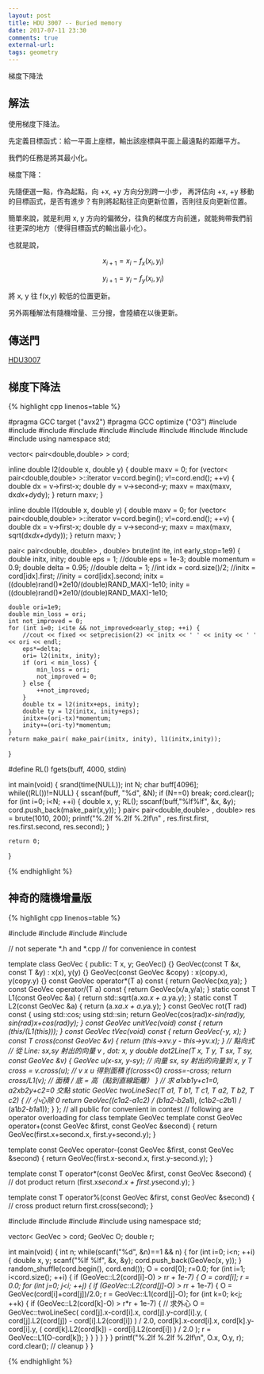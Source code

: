 ```yaml
---
layout: post
title: HDU 3007 -- Buried memory
date: 2017-07-11 23:30
comments: true
external-url:
tags: geometry
---
```


梯度下降法

## 解法

使用梯度下降法。

先定義目標函式：給一平面上座標，輸出該座標與平面上最遠點的距離平方。

我們的任務是將其最小化。

梯度下降：

先隨便選一點，作為起點，向 +x, +y 方向分別跨一小步，
再評估向 +x, +y 移動的目標函式，是否有進步？有則將起點往正向更新位置，否則往反向更新位置。

簡單來說，就是利用 x, y 方向的偏微分，往負的梯度方向前進，就能夠帶我們前往更深的地方（使得目標函式的輸出最小化）。

也就是說，

$$x_{i+1} = x_{i} - f_{x}(x_{i},y_{i})  $$

$$y_{i+1} = y_{i} - f_{y}(x_{i},y_{i})  $$

將 x, y 往 f(x,y) 較低的位置更新。

另外兩種解法有隨機增量、三分搜，會陸續在以後更新。

## 傳送門

[HDU3007](http://acm.hdu.edu.cn/showproblem.php?pid=3007)

## 梯度下降法

{% highlight cpp linenos=table %}

#pragma GCC target ("avx2")
#pragma GCC optimize ("O3")
#include <iostream>
#include <iomanip>
#include <string>
#include <algorithm>
#include <functional>
#include <vector>
#include <cstdio>
#include <cstdlib>
#include <cstring>
#include <cmath>
using namespace std;

vector< pair<double,double> > cord;

inline double l2(double x, double y) {
    double maxv = 0;
    for (vector< pair<double,double> >::iterator v=cord.begin(); v!=cord.end(); ++v) {
        double dx = v->first-x;
        double dy = v->second-y;
        maxv = max(maxv, dx*dx+dy*dy);
    }
    return maxv;
}

inline double l1(double x, double y) {
    double maxv = 0;
    for (vector< pair<double,double> >::iterator v=cord.begin(); v!=cord.end(); ++v) {
        double dx = v->first-x;
        double dy = v->second-y;
        maxv = max(maxv, sqrt(dx*dx+dy*dy));
    }
    return maxv;
}

pair< pair<double, double> , double> brute(int ite, int early_stop=1e9) {
    double initx, inity;
    double eps = 1;
    //double eps = 1e-3;
    double momentum = 0.9;
    double delta = 0.95;
    //double delta = 1;
    //int idx = cord.size()/2;
    //initx = cord[idx].first;
    //inity = cord[idx].second;
    initx = ((double)rand()*2e10/(double)RAND_MAX)-1e10;
    inity = ((double)rand()*2e10/(double)RAND_MAX)-1e10;

    double ori=1e9;
    double min_loss = ori;
    int not_improved = 0;
    for (int i=0; i<ite && not_improved<early_stop; ++i) {
        //cout << fixed << setprecision(2) << initx << ' ' << inity << ' ' << ori << endl;
        eps*=delta;
        ori= l2(initx, inity);
        if (ori < min_loss) {
            min_loss = ori;
            not_improved = 0;
        } else {
            ++not_improved;
        }
        double tx = l2(initx+eps, inity);
        double ty = l2(initx, inity+eps);
        initx+=(ori-tx)*momentum;
        inity+=(ori-ty)*momentum;
    }
    return make_pair( make_pair(initx, inity), l1(initx,inity));
}

#define RL() fgets(buff, 4000, stdin)

int main(void) {
    srand(time(NULL));
    int N;
    char buff[4096];
    while((RL())!=NULL) {
        sscanf(buff, "%d", &N);
        if (N==0) break;
        cord.clear();
        for (int i=0; i<N; ++i) {
            double x, y;
            RL();
            sscanf(buff,"%lf%lf", &x, &y);
            cord.push_back(make_pair(x,y));
        }
        pair< pair<double,double> , double> res = brute(1010, 200);
        printf("%.2lf %.2lf %.2lf\n" , res.first.first, res.first.second, res.second);
    }

    return 0;
}

{% endhighlight %}

## 神奇的隨機增量版

{% highlight cpp linenos=table %}

#include <cmath>
#include <complex>
#include <valarray>
#include <functional>

// not seperate *.h and *.cpp
// for convenience in contest

template<class T>
class GeoVec {
    public:
        T x, y;
        GeoVec() {}
        GeoVec(const T &x, const T &y) : x(x), y(y) {}
        GeoVec(const GeoVec &copy) : x(copy.x), y(copy.y) {}
        const GeoVec operator*(T a) const { return GeoVec(x*a,y*a); }
        const GeoVec operator/(T a) const { return GeoVec(x/a,y/a); }
        static const T L1(const GeoVec &a) {
            return std::sqrt(a.x*a.x + a.y*a.y);
        }
        static const T L2(const GeoVec &a) {
            return (a.x*a.x + a.y*a.y);
        }
        const GeoVec rot(T rad) const {
            using std::cos;
            using std::sin;
            return GeoVec(cos(rad)*x-sin(rad)*y, sin(rad)*x+cos(rad)*y);
        }
        const GeoVec unitVec(void) const { return (*this/(L1(*this))); }
        const GeoVec tVec(void) const { return GeoVec(-y, x); }
        const T cross(const GeoVec &v) {
            return (this->x*v.y - this->y*v.x);
        }
        // 點向式
        // 從 Line: sx,sy 射出的向量 v , dot: x, y
        double dot2Line(T x, T y, T sx, T sy, const GeoVec &v) {
            GeoVec u(x-sx, y-sy);
            // 向量 sx, sy 射出的向量到 x, y
            T cross = v.cross(u);
            // v x u 得到面積
            if(cross<0) cross=-cross;
            return cross/L1(v);
            // 面積 / 底 = 高（點到直線距離）
        }
        // 求 a1xb1y+c1=0, a2xb2y+c2=0 交點
        static GeoVec twoLineSec(T a1, T b1, T c1, T a2, T b2, T c2) {
            // 小心除 0
            return GeoVec((c1*a2-a1*c2) / (b1*a2-b2*a1),
                          (c1*b2-c2*b1) / (a1*b2-b1*a1));
        }
};
// all public for convenient in contest
// following are operator overloading for class template GeoVec
template<class T>
const GeoVec<T> operator+(const GeoVec<T> &first, const GeoVec<T> &second) {
    return GeoVec<T>(first.x+second.x, first.y+second.y);
}

template<class T>
const GeoVec<T> operator-(const GeoVec<T> &first, const GeoVec<T> &second) {
    return GeoVec<T>(first.x-second.x, first.y-second.y);
}

template<class T>
const T operator*(const GeoVec<T> &first, const GeoVec<T> &second) {
    // dot product
    return (first.x*second.x + first.y*second.y);
}

template<class T>
const T operator%(const GeoVec<T> &first, const GeoVec<T> &second) {
    // cross product
    return first.cross(second);
}

#include <iostream>
#include <functional>
#include <algorithm>
#include <vector>
using namespace std;

vector< GeoVec<double> > cord;
GeoVec<double> O;
double r;

int main(void) {
    int n;
    while(scanf("%d", &n)==1 && n) {
        for (int i=0; i<n; ++i) {
            double x, y;
            scanf("%lf %lf", &x, &y);
            cord.push_back(GeoVec<double>(x, y));
        }
        random_shuffle(cord.begin(), cord.end());
        O = cord[0]; r=0.0;
        for (int i=1; i<cord.size(); ++i) {
            if (GeoVec<double>::L2(cord[i]-O) > r*r + 1e-7) {
                O = cord[i]; r = 0.0;
                for (int j=0; j<i; ++j) {
                    if (GeoVec<double>::L2(cord[j]-O) > r*r + 1e-7) {
                        O = GeoVec<double>(cord[i]+cord[j])/2.0;
                        r = GeoVec<double>::L1(cord[j]-O);
                        for (int k=0; k<j; ++k) {
                            if (GeoVec<double>::L2(cord[k]-O) > r*r + 1e-7) {
                                // 求外心
                                O = GeoVec<double>::twoLineSec(
                                        cord[j].x-cord[i].x,
                                        cord[j].y-cord[i].y,
                                        ( cord[j].L2(cord[j]) - cord[i].L2(cord[i]) ) / 2.0,
                                        cord[k].x-cord[i].x,
                                        cord[k].y-cord[i].y,
                                        ( cord[k].L2(cord[k]) - cord[i].L2(cord[i]) ) / 2.0
                                    );
                                r = GeoVec<double>::L1(O-cord[k]);
                            }
                        }
                    }
                }
            }
        }
        printf("%.2lf %.2lf %.2lf\n", O.x, O.y, r);
        cord.clear(); // cleanup
    }
}

{% endhighlight %}
